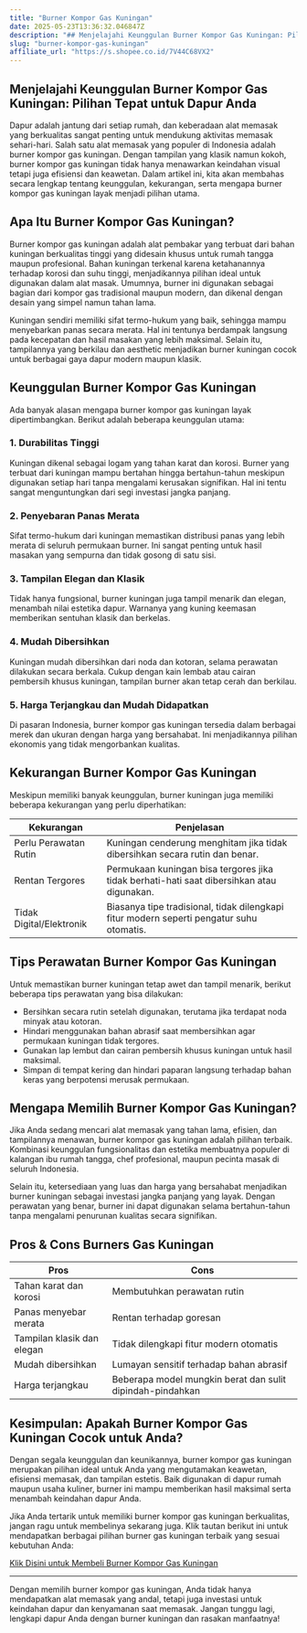 ```yaml
---
title: "Burner Kompor Gas Kuningan"
date: 2025-05-23T13:36:32.046847Z
description: "## Menjelajahi Keunggulan Burner Kompor Gas Kuningan: Pilihan Tepat untuk Dapur Anda..."
slug: "burner-kompor-gas-kuningan"
affiliate_url: "https://s.shopee.co.id/7V44C68VX2"
---
```

## Menjelajahi Keunggulan Burner Kompor Gas Kuningan: Pilihan Tepat untuk Dapur Anda

Dapur adalah jantung dari setiap rumah, dan keberadaan alat memasak yang berkualitas sangat penting untuk mendukung aktivitas memasak sehari-hari. Salah satu alat memasak yang populer di Indonesia adalah burner kompor gas kuningan. Dengan tampilan yang klasik namun kokoh, burner kompor gas kuningan tidak hanya menawarkan keindahan visual tetapi juga efisiensi dan keawetan. Dalam artikel ini, kita akan membahas secara lengkap tentang keunggulan, kekurangan, serta mengapa burner kompor gas kuningan layak menjadi pilihan utama.

## Apa Itu Burner Kompor Gas Kuningan?

Burner kompor gas kuningan adalah alat pembakar yang terbuat dari bahan kuningan berkualitas tinggi yang didesain khusus untuk rumah tangga maupun profesional. Bahan kuningan terkenal karena ketahanannya terhadap korosi dan suhu tinggi, menjadikannya pilihan ideal untuk digunakan dalam alat masak. Umumnya, burner ini digunakan sebagai bagian dari kompor gas tradisional maupun modern, dan dikenal dengan desain yang simpel namun tahan lama.

Kuningan sendiri memiliki sifat termo-hukum yang baik, sehingga mampu menyebarkan panas secara merata. Hal ini tentunya berdampak langsung pada kecepatan dan hasil masakan yang lebih maksimal. Selain itu, tampilannya yang berkilau dan aesthetic menjadikan burner kuningan cocok untuk berbagai gaya dapur modern maupun klasik.

## Keunggulan Burner Kompor Gas Kuningan

Ada banyak alasan mengapa burner kompor gas kuningan layak dipertimbangkan. Berikut adalah beberapa keunggulan utama:

### 1. Durabilitas Tinggi

Kuningan dikenal sebagai logam yang tahan karat dan korosi. Burner yang terbuat dari kuningan mampu bertahan hingga bertahun-tahun meskipun digunakan setiap hari tanpa mengalami kerusakan signifikan. Hal ini tentu sangat menguntungkan dari segi investasi jangka panjang.

### 2. Penyebaran Panas Merata

Sifat termo-hukum dari kuningan memastikan distribusi panas yang lebih merata di seluruh permukaan burner. Ini sangat penting untuk hasil masakan yang sempurna dan tidak gosong di satu sisi.

### 3. Tampilan Elegan dan Klasik

Tidak hanya fungsional, burner kuningan juga tampil menarik dan elegan, menambah nilai estetika dapur. Warnanya yang kuning keemasan memberikan sentuhan klasik dan berkelas.

### 4. Mudah Dibersihkan

Kuningan mudah dibersihkan dari noda dan kotoran, selama perawatan dilakukan secara berkala. Cukup dengan kain lembab atau cairan pembersih khusus kuningan, tampilan burner akan tetap cerah dan berkilau.

### 5. Harga Terjangkau dan Mudah Didapatkan

Di pasaran Indonesia, burner kompor gas kuningan tersedia dalam berbagai merek dan ukuran dengan harga yang bersahabat. Ini menjadikannya pilihan ekonomis yang tidak mengorbankan kualitas.

## Kekurangan Burner Kompor Gas Kuningan

Meskipun memiliki banyak keunggulan, burner kuningan juga memiliki beberapa kekurangan yang perlu diperhatikan:

| Kekurangan                     | Penjelasan                                                             |
|--------------------------------|------------------------------------------------------------------------|
| Perlu Perawatan Rutin        | Kuningan cenderung menghitam jika tidak dibersihkan secara rutin dan benar. |
| Rentan Tergores               | Permukaan kuningan bisa tergores jika tidak berhati-hati saat dibersihkan atau digunakan. |
| Tidak Digital/Elektronik     | Biasanya tipe tradisional, tidak dilengkapi fitur modern seperti pengatur suhu otomatis. |

## Tips Perawatan Burner Kompor Gas Kuningan

Untuk memastikan burner kuningan tetap awet dan tampil menarik, berikut beberapa tips perawatan yang bisa dilakukan:

- Bersihkan secara rutin setelah digunakan, terutama jika terdapat noda minyak atau kotoran.
- Hindari menggunakan bahan abrasif saat membersihkan agar permukaan kuningan tidak tergores.
- Gunakan lap lembut dan cairan pembersih khusus kuningan untuk hasil maksimal.
- Simpan di tempat kering dan hindari paparan langsung terhadap bahan keras yang berpotensi merusak permukaan.

## Mengapa Memilih Burner Kompor Gas Kuningan?

Jika Anda sedang mencari alat memasak yang tahan lama, efisien, dan tampilannya menawan, burner kompor gas kuningan adalah pilihan terbaik. Kombinasi keunggulan fungsionalitas dan estetika membuatnya populer di kalangan ibu rumah tangga, chef profesional, maupun pecinta masak di seluruh Indonesia.

Selain itu, ketersediaan yang luas dan harga yang bersahabat menjadikan burner kuningan sebagai investasi jangka panjang yang layak. Dengan perawatan yang benar, burner ini dapat digunakan selama bertahun-tahun tanpa mengalami penurunan kualitas secara signifikan.

## Pros & Cons Burners Gas Kuningan

| **Pros**                                   | **Cons**                                        |
|--------------------------------------------|-------------------------------------------------|
| Tahan karat dan korosi                   | Membutuhkan perawatan rutin                   |
| Panas menyebar merata                     | Rentan terhadap goresan                       |
| Tampilan klasik dan elegan               | Tidak dilengkapi fitur modern otomatis      |
| Mudah dibersihkan                        | Lumayan sensitif terhadap bahan abrasif     |
| Harga terjangkau                         | Beberapa model mungkin berat dan sulit dipindah-pindahkan |

## Kesimpulan: Apakah Burner Kompor Gas Kuningan Cocok untuk Anda?

Dengan segala keunggulan dan keunikannya, burner kompor gas kuningan merupakan pilihan ideal untuk Anda yang mengutamakan keawetan, efisiensi memasak, dan tampilan estetis. Baik digunakan di dapur rumah maupun usaha kuliner, burner ini mampu memberikan hasil maksimal serta menambah keindahan dapur Anda.

Jika Anda tertarik untuk memiliki burner kompor gas kuningan berkualitas, jangan ragu untuk membelinya sekarang juga. Klik tautan berikut ini untuk mendapatkan berbagai pilihan burner gas kuningan terbaik yang sesuai kebutuhan Anda:

[Klik Disini untuk Membeli Burner Kompor Gas Kuningan](https://s.shopee.co.id/7V44C68VX2)

---

Dengan memilih burner kompor gas kuningan, Anda tidak hanya mendapatkan alat memasak yang andal, tetapi juga investasi untuk keindahan dapur dan kenyamanan saat memasak. Jangan tunggu lagi, lengkapi dapur Anda dengan burner kuningan dan rasakan manfaatnya!